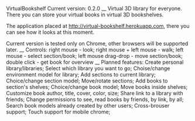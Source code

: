 VirtualBookshelf
Current version: 0.2.0
__
Virtual 3D library for everyone. There you can store your virtual books in virtual 3D bookshelves. 

The application placed at http://virtual-bookshelf.herokuapp.com, there you can see how it looks at this moment.

Current version is tested only on Chrome, other browsers will be supported later.
__
Controls:
right mouse - look;
right mouse + left mouse - walk;
left mouse - select section/book;
left mouse drag-drop - move section/book;
double click - get book for overview
__
Planned features:
Create personal library/libraries;
Select which library you want to go;
Choise/change environment model for library;
Add sections to current library;
Choice/change section model;
Move/rotate sections;
Add books to section's shelves;
Choice/change book model;
Move books inside shelves;
Customize book author, title, cover, color, size;
Share link to a library with friends;
Change permissions to see, read books by friends, by link, by all;
Search book models already created by other users;
Cross-brouser support;
Touch support for mobile chrome;
